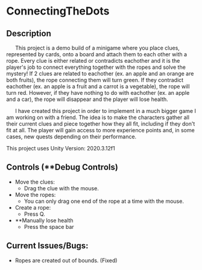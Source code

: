 # ConnectingTheDots

## Description
&nbsp;&nbsp;&nbsp;&nbsp;&nbsp;&nbsp;This project is a demo build of a minigame where you place clues, represented by cards, onto a board and attach them to each other with a rope. Every clue is either related or contradicts eachother and it is the player's job to connect everything together with the ropes and solve the mystery! If 2 clues are related to eachother (ex. an apple and an orange are both fruits), the rope connecting them will turn green. If they contradict eachother (ex. an apple is a fruit and a carrot is a vegetable), the rope will turn red. However, if they have nothing to do with eachother (ex. an apple and a car), the rope will disappear and the player will lose health.

&nbsp;&nbsp;&nbsp;&nbsp;&nbsp;&nbsp;I have created this project in order to implement in a much bigger game I am working on with a friend. The idea is to make the characters gather all their current clues and piece together how they all fit, including if they don't fit at all. The player will gain access to more experience points and, in some cases, new quests depending on their performance.

This project uses Unity Version: 2020.3.12f1

## Controls (**Debug Controls)
- Move the clues:
  - Drag the clue with the mouse.
- Move the ropes:
  - You can only drag one end of the rope at a time with the mouse.
- Create a rope:
  - Press Q.
- **Manually lose health
  - Press the space bar
  
## Current Issues/Bugs:
- Ropes are created out of bounds. (Fixed)
